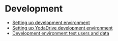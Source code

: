 # Development
- [Setting up development environment](setting-up-development-environment.md)
- [Setting up YodaDrive development environment](yodadrive-development-environment.md)
- [Development environment test users and data](development-test-data.md)
